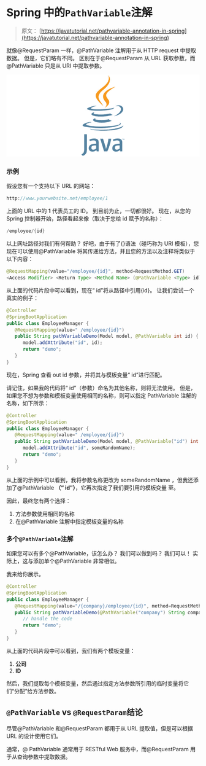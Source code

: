 # Spring 中的`PathVariable`注解

> 原文： [https://javatutorial.net/pathvariable-annotation-in-spring](https://javatutorial.net/pathvariable-annotation-in-spring)

就像@RequestParam 一样，@PathVariable 注解用于从 HTTP request 中提取数据。 但是，它们略有不同。 区别在于@RequestParam 从 URL 获取参数，而@PathVariable 只是从 URI 中提取参数。

![java-featured-image](img/e0db051dedc1179e7424b6d998a6a772.jpg)

### 示例

假设您有一个支持以下 URL 的网站：

```java
http://www.yourwebsite.net/employee/1
```

上面的 URL 中的 **1** 代表员工的 ID。 到目前为止，一切都很好。 现在，从您的 Spring 控制器开始，路径看起来像（取决于您给 id 赋予的名称）：

```java
/employee/{id}
```

以上网址路径对我们有何帮助？ 好吧，由于有了{}语法（碰巧称为 URI 模板），您现在可以使用@PathVariable 将其传递给方法，并且您的方法以及注释将类似于以下内容：

```java
@RequestMapping(value="/employee/{id}", method=RequestMethod.GET)
<Access Modifier> <Return Type> <Method Name> (@PathVariable <Type> id) { <body> }
```

从上面的代码片段中可以看到，现在“ id”将从路径中引用{id}。 让我们尝试一个真实的例子：

```java
@Controller
@SpringBootApplication
public class EmployeeManager {
   @RequestMapping(value=" /employee/{id}")
   public String pathVariableDemo(Model model, @PathVariable int id) {
      model.addAttribute("id", id);
      return "demo";
   }
}
```

现在，Spring 查看 out id 参数，并将其与模板变量“ id”进行匹配。

请记住，如果我的代码将“ id”（参数）命名为其他名称，则将无法使用。 但是，如果您不想为参数和模板变量使用相同的名称，则可以指定 PathVariable 注解的名称，如下所示：

```java
@Controller
@SpringBootApplication
public class EmployeeManager {
   @RequestMapping(value=" /employee/{id}")
   public String pathVariableDemo(Model model, @PathVariable("id") int someRandomName) {
      model.addAttribute("id", someRandomName);
      return "demo";
   }
}
```

从上面的示例中可以看到，我将参数名称更改为 someRandomName ，但我还添加了@PathVariable **（“ id”）**，它再次指定了我们要引用的模板变量 至。

因此，最终您有两个选择：

1.  方法参数使用相同的名称
2.  在@PathVariable 注解中指定模板变量的名称

### 多个`@PathVariable`注解

如果您可以有多个@PathVariable，该怎么办？ 我们可以做到吗？ 我们可以！ 实际上，这与添加单个@PathVariable 非常相似。

我来给你展示。

```java
@Controller
@SpringBootApplication
public class EmployeeManager {
   @RequestMapping(value="/{company}/employee/{id}", method=RequestMethod.GET)
   public String pathVariableDemo(@PathVariable("company") String companyName, @PathVariable("id") int employeeId) {
      // handle the code
      return "demo";
   }
}
```

从上面的代码片段中可以看到，我们有两个模板变量：

1.  **公司**
2.  **ID**

然后，我们提取每个模板变量，然后通过指定方法参数所引用的临时变量将它们“分配”给方法参数。

## `@PathVariable` vs `@RequestParam`结论

尽管@PathVariable 和@RequestParam 都用于从 URL 提取值，但是可以根据 URL 的设计使用它们。

通常，@ PathVariable 通常用于 RESTful Web 服务中，而@RequestParam 用于从查询参数中提取数据。